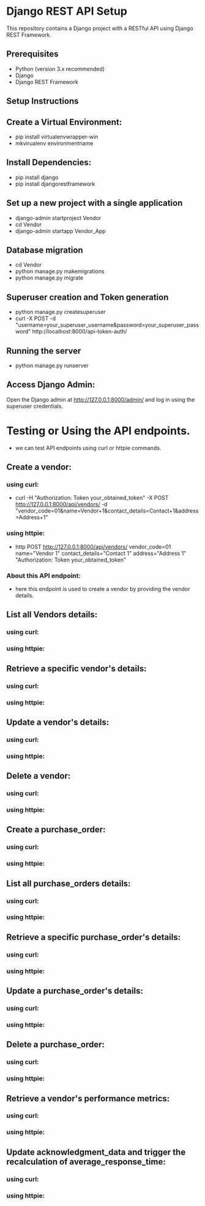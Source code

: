 # Django REST API Setup

This repository contains a Django project with a RESTful API using Django REST Framework.

## Prerequisites

- Python (version 3.x recommended)
- Django
- Django REST Framework

## Setup Instructions

## Create a Virtual Environment:
- pip install virtualenvwrapper-win
- mkvirualenv environmentname

## Install Dependencies:
- pip install django
- pip install djangorestframework

## Set up a new project with a single application
- django-admin startproject Vendor                 
- cd Vendor
- django-admin startapp Vendor_App              

## Database migration
- cd Vendor                         
- python manage.py makemigrations      
- python manage.py migrate

## Superuser creation and Token generation
- python manage.py createsuperuser
- curl -X POST -d "username=your_superuser_username&password=your_superuser_password" http://localhost:8000/api-token-auth/

## Running the server
- python manage.py runserver

## Access Django Admin:
Open the Django admin at http://127.0.0.1:8000/admin/ and log in using the superuser credentials.

# Testing or Using the API endpoints.
- we can test API endpoints using curl or httpie commands. 

## Create a vendor:
### using curl:
- curl -H "Authorization: Token your_obtained_token" -X POST http://127.0.0.1:8000/api/vendors/ -d "vendor_code=01&name=Vendor+1&contact_details=Contact+1&address=Address+1"
### using httpie:
- http POST http://127.0.0.1:8000/api/vendors/ vendor_code=01 name="Vendor 1" contact_details="Contact 1" address="Address 1" "Authorization: Token your_obtained_token"
### About this API endpoint:
- here this endpoint is used to create a vendor by providing the vendor details.

## List all Vendors details:
### using curl:

### using httpie:

## Retrieve a specific vendor's details:
### using curl:

### using httpie:

## Update a vendor's details:
### using curl:

### using httpie:

## Delete a vendor:
### using curl:

### using httpie:

## Create a purchase_order:
### using curl:

### using httpie:

## List all purchase_orders details:
### using curl:

### using httpie:

## Retrieve a specific purchase_order's details:
### using curl:

### using httpie:

## Update a purchase_order's details:
### using curl:

### using httpie:

## Delete a purchase_order:
### using curl:

### using httpie:

## Retrieve a vendor's performance metrics:
### using curl:

### using httpie:

## Update acknowledgment_data and trigger the recalculation of average_response_time:
### using curl:

### using httpie:



